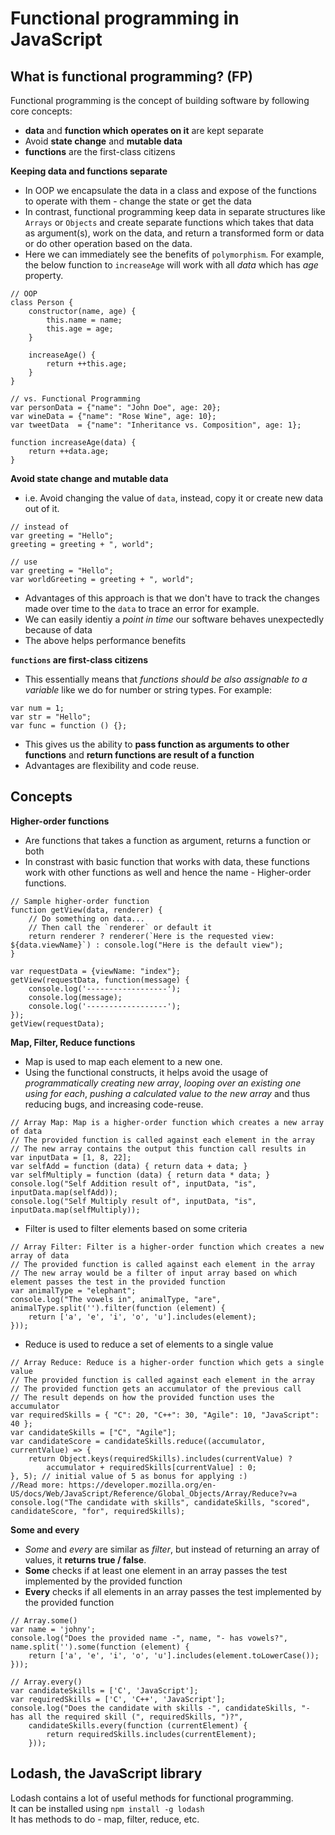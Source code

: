 # Functional programming in JavaScript

## What is functional programming?  (FP)
Functional programming is the concept of building software by following core concepts:  
- **data** and **function which operates on it** are kept separate
- Avoid **state change** and **mutable data**
- **functions** are the first-class citizens

**Keeping data and functions separate**
- In OOP we encapsulate the data in a class and expose of the functions to operate with them - change the state or get the data
- In contrast, functional programming keep data in separate structures like `Arrays` or `Objects` and create separate functions which takes that data as argument(s), work on the data, and return a transformed form or data or do other operation based on the data. 
- Here we can immediately see the benefits of `polymorphism`. For example, the below function to `increaseAge` will work with all *data* which has *age* property.  
```
// OOP 
class Person {
	constructor(name, age) {
		this.name = name;
		this.age = age;
	}

	increaseAge() {
		return ++this.age;
	}
}

// vs. Functional Programming
var personData = {"name": "John Doe", age: 20};
var wineData = {"name": "Rose Wine", age: 10};
var tweetData  = {"name": "Inheritance vs. Composition", age: 1};

function increaseAge(data) {
	return ++data.age;
}
```

**Avoid state change and mutable data** 
- i.e. Avoid changing the value of `data`, instead, copy it or create new data out of it. 
```
// instead of 
var greeting = "Hello";
greeting = greeting + ", world";

// use
var greeting = "Hello";
var worldGreeting = greeting + ", world";
```
- Advantages of this approach is that we don't have to track the changes made over time to the `data` to trace an error for example. 
- We can easily identiy a *point in time* our software behaves unexpectedly because of data
- The above helps performance benefits 

**`functions` are first-class citizens**
- This essentially means that *functions should be also assignable to a variable* like we do for number or string types. For example: 
```
var num = 1;
var str = "Hello";
var func = function () {};
```
- This gives us the ability to **pass function as arguments to other functions** and **return functions are result of a function** 
- Advantages are flexibility and code reuse.  

## Concepts

**Higher-order functions**
- Are functions that takes a function as argument, returns a function or both
- In constrast with basic function that works with data, these functions work with other functions as well and hence the name - Higher-order functions. 
```
// Sample higher-order function 
function getView(data, renderer) {
	// Do something on data...
	// Then call the `renderer` or default it
	return renderer ? renderer(`Here is the requested view: ${data.viewName}`) : console.log("Here is the default view");
}

var requestData = {viewName: "index"}; 
getView(requestData, function(message) {
	console.log('------------------');
	console.log(message);
	console.log('------------------');
});
getView(requestData);
```

**Map, Filter, Reduce functions**
- Map is used to map each element to a new one.
- Using the functional constructs, it helps avoid the usage of *programmatically creating new array*, *looping over an existing one using for each*, *pushing a calculated value to the new array* and thus reducing bugs, and increasing code-reuse. 
```
// Array Map: Map is a higher-order function which creates a new array of data
// The provided function is called against each element in the array
// The new array contains the output this function call results in 
var inputData = [1, 8, 22];
var selfAdd = function (data) { return data + data; }
var selfMultiply = function (data) { return data * data; }
console.log("Self Addition result of", inputData, "is", inputData.map(selfAdd));
console.log("Self Multiply result of", inputData, "is", inputData.map(selfMultiply));
```
- Filter is used to filter elements based on some criteria
```
// Array Filter: Filter is a higher-order function which creates a new array of data
// The provided function is called against each element in the array
// The new array would be a filter of input array based on which element passes the test in the provided function
var animalType = "elephant";
console.log("The vowels in", animalType, "are", animalType.split('').filter(function (element) {
	return ['a', 'e', 'i', 'o', 'u'].includes(element);
}));
```
- Reduce is used to reduce a set of elements to a single value 
```
// Array Reduce: Reduce is a higher-order function which gets a single value
// The provided function is called against each element in the array
// The provided function gets an accumulator of the previous call
// The result depends on how the provided function uses the accumulator 
var requiredSkills = { "C": 20, "C++": 30, "Agile": 10, "JavaScript": 40 };
var candidateSkills = ["C", "Agile"];
var candidateScore = candidateSkills.reduce((accumulator, currentValue) => {
	return Object.keys(requiredSkills).includes(currentValue) ?
		accumulator + requiredSkills[currentValue] : 0;
}, 5); // initial value of 5 as bonus for applying :) 
//Read more: https://developer.mozilla.org/en-US/docs/Web/JavaScript/Reference/Global_Objects/Array/Reduce?v=a
console.log("The candidate with skills", candidateSkills, "scored", candidateScore, "for", requiredSkills);
```

**Some and every**
- *Some* and *every* are similar as *filter*, but instead of returning an array of values, it **returns true / false**. 
- **Some** checks if at least one element in an array passes the test implemented by the provided function
- **Every** checks if all elements in an array passes the test implemented by the provided function 
```
// Array.some()
var name = 'johny';
console.log("Does the provided name -", name, "- has vowels?", name.split('').some(function (element) {
	return ['a', 'e', 'i', 'o', 'u'].includes(element.toLowerCase());
}));

// Array.every()
var candidateSkills = ['C', 'JavaScript'];
var requiredSkills = ['C', 'C++', 'JavaScript'];
console.log("Does the candidate with skills -", candidateSkills, "- has all the required skill (", requiredSkills, ")?",
	candidateSkills.every(function (currentElement) {
		return requiredSkills.includes(currentElement);
	}));
```

## Lodash, the JavaScript library
Lodash contains a lot of useful methods for functional programming.  
It can be installed using `npm install -g lodash`  
It has methods to do - map, filter, reduce, etc.


